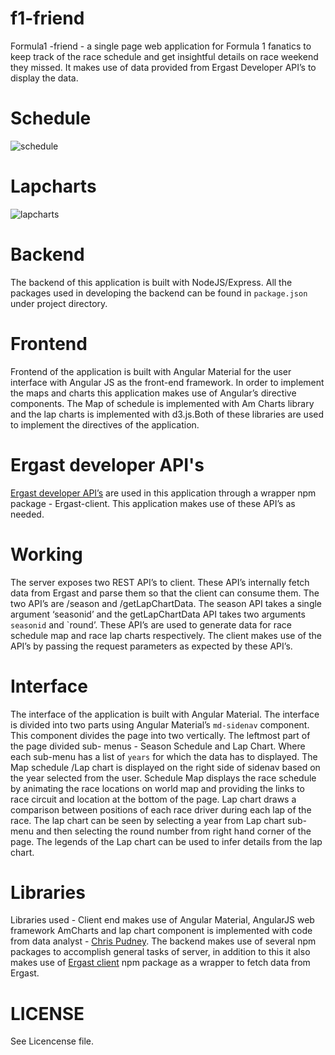 # f1-friend


Formula1 -friend - a single page web application for Formula 1 fanatics to keep track of the race schedule and get insightful details on race weekend they missed. It makes use of data provided from Ergast Developer API’s to display the data.

# Schedule
![schedule](https://github.com/rishii7/f1-friend/blob/master/images/schedule.png "Schedule")

# Lapcharts
![lapcharts](https://github.com/rishii7/f1-friend/blob/master/images/lapcharts.png "Lapcharts")

# Backend

The backend of this application is built with NodeJS/Express. All the packages used in developing the backend can be found in `package.json` under project directory.

# Frontend

Frontend of the application is built with Angular Material for the user interface with Angular JS as the front-end framework. In order to implement the maps and charts this application makes use of Angular’s directive components. The Map of schedule is implemented with Am Charts library and the lap charts is implemented with d3.js.Both of these libraries are used to implement the directives of the application.

# Ergast developer API's 

[Ergast developer API’s](https://ergast.com/mrd/) are used in this application through a wrapper npm package - Ergast-client. This application makes use of these API’s as needed.

# Working

The server exposes two REST API’s to client. These API’s internally fetch data from Ergast and parse them so that the client can consume them. The two API’s are /season and /getLapChartData. The season API takes a single argument ‘seasonid’ and the getLapChartData API takes two arguments `seasonid` and `round’. These API’s are used to generate data for race schedule map and race lap charts respectively.
The client makes use of the API’s by passing the request parameters as expected by these API’s.

# Interface

The interface of the application is built with Angular Material. The interface is divided into two parts using Angular Material’s `md-sidenav` component. This component divides the page into two vertically. 
The leftmost part of the page divided sub- menus -  Season Schedule and Lap Chart. Where each sub-menu has a list of `years` for which the data has to displayed.
The Map schedule /Lap chart is displayed on the right side of sidenav based on the year selected from the user. Schedule Map displays the race schedule by animating the race locations on world map and providing the links to race circuit and location at the bottom of the page. 
Lap chart draws a comparison between positions of each race driver during each lap of the race. The lap chart can be seen by selecting a year from Lap chart sub-menu and then selecting the round number from right hand corner of the page. The legends of the Lap chart can be used to infer details from the lap chart. 


# Libraries
Libraries used - Client end makes use of Angular Material, AngularJS web framework AmCharts and lap chart component is implemented with code from data analyst -  [Chris Pudney](http://www.vislives.com/2012/03/d3-lap-charts.html). The backend makes use of several npm packages to accomplish general tasks of server, in addition to this it also makes use of [Ergast client](https://github.com/davidor/ergast-client-nodejs) npm package as a wrapper to fetch data from Ergast.

# LICENSE
See Licencense file.
